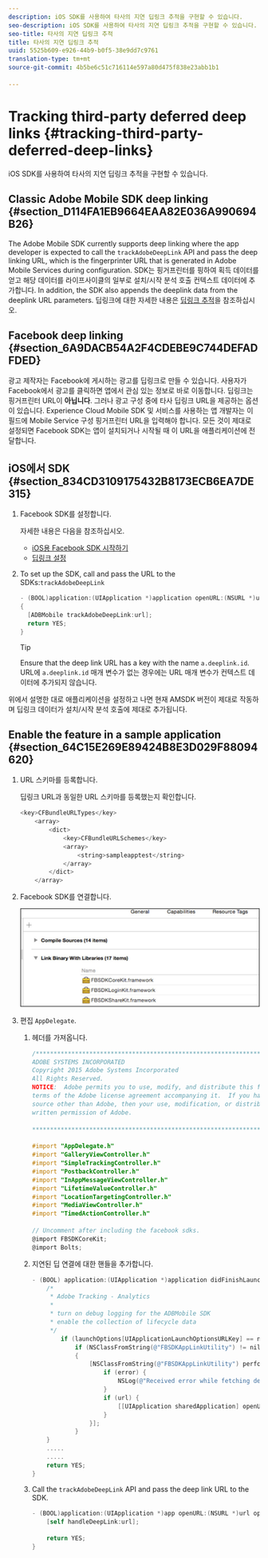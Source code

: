 ```yaml
---
description: iOS SDK를 사용하여 타사의 지연 딥링크 추적을 구현할 수 있습니다.
seo-description: iOS SDK를 사용하여 타사의 지연 딥링크 추적을 구현할 수 있습니다.
seo-title: 타사의 지연 딥링크 추적
title: 타사의 지연 딥링크 추적
uuid: 5525b609-e926-44b9-b0f5-38e9dd7c9761
translation-type: tm+mt
source-git-commit: 4b5be6c51c716114e597a80d475f838e23abb1b1

---
```



# Tracking third-party deferred deep links {#tracking-third-party-deferred-deep-links}

iOS SDK를 사용하여 타사의 지연 딥링크 추적을 구현할 수 있습니다.

## Classic Adobe Mobile SDK deep linking {#section_D114FA1EB9664EAA82E036A990694B26}

The Adobe Mobile SDK currently supports deep linking where the app developer is expected to call the `trackAdobeDeepLink` API and pass the deep linking URL, which is the fingerprinter URL that is generated in Adobe Mobile Services during configuration. SDK는 핑거프린터를 핑하여 획득 데이터를 얻고 해당 데이터를 라이프사이클의 일부로 설치/시작 분석 호출 컨텍스트 데이터에 추가합니다. In addition, the SDK also appends the deeplink data from the deeplink URL parameters. 딥링크에 대한 자세한 내용은 [딥링크 추적](/help/ios/acquisition-main/tracking-deep-links/tracking-deep-links.md)을 참조하십시오.

## Facebook deep linking {#section_6A9DACB54A2F4CDEBE9C744DEFADFDED}

광고 제작자는 Facebook에 게시하는 광고를 딥링크로 만들 수 있습니다. 사용자가 Facebook에서 광고를 클릭하면 앱에서 관심 있는 정보로 바로 이동합니다. 딥링크는 핑거프린터 URL이 **아닙니다**. 그러나 광고 구성 중에 타사 딥링크 URL을 제공하는 옵션이 있습니다. Experience Cloud Mobile SDK 및 서비스를 사용하는 앱 개발자는 이 필드에 Mobile Service 구성 핑거프린터 URL을 입력해야 합니다. 모든 것이 제대로 설정되면 Facebook SDK는 앱이 설치되거나 시작될 때 이 URL을 애플리케이션에 전달합니다.

## iOS에서 SDK {#section_834CD3109175432B8173ECB6EA7DE315}

1. Facebook SDK를 설정합니다.

   자세한 내용은 다음을 참조하십시오.

   * [iOS용 Facebook SDK 시작하기](https://developers.facebook.com/docs/ios/getting-started)
   * [딥링크 설정](https://developers.facebook.com/docs/app-ads/deep-linking#os)

1. To set up the SDK, call  and pass the URL to the SDKs:`trackAdobeDeepLink`

   ```objective-c
   - (BOOL)application:(UIApplication *)application openURL:(NSURL *)url sourceApplication:(NSString *)sourceApplication annotation:(id)annotation 
   { 
     [ADBMobile trackAdobeDeepLink:url]; 
     return YES; 
   }
   ```

   >[!TIP]
   >
   >Ensure that the deep link URL has a key with the name `a.deeplink.id`. URL에 `a.deeplink.id` 매개 변수가 없는 경우에는 URL 매개 변수가 컨텍스트 데이터에 추가되지 않습니다.

위에서 설명한 대로 애플리케이션을 설정하고 나면 현재 AMSDK 버전이 제대로 작동하며 딥링크 데이터가 설치/시작 분석 호출에 제대로 추가됩니다.

## Enable the feature in a sample application {#section_64C15E269E89424B8E3D029F88094620}

1. URL 스키마를 등록합니다.

   딥링크 URL과 동일한 URL 스키마를 등록했는지 확인합니다.

   ```objective-c
   <key>CFBundleURLTypes</key> 
       <array> 
           <dict> 
               <key>CFBundleURLSchemes</key> 
               <array> 
                   <string>sampleapptest</string> 
               </array> 
           </dict> 
       </array>
   ```

1. Facebook SDK를 연결합니다.

   ![Facebook assets](assets/link-fb-sdk.jpg)

1. 편집 `AppDelegate`.

   1. 헤더를 가져옵니다.

      ```objective-c
      /************************************************************************* 
      ADOBE SYSTEMS INCORPORATED 
      Copyright 2015 Adobe Systems Incorporated 
      All Rights Reserved. 
      NOTICE:  Adobe permits you to use, modify, and distribute this file in accordance with the 
      terms of the Adobe license agreement accompanying it.  If you have received this file from a 
      source other than Adobe, then your use, modification, or distribution of it requires the prior 
      written permission of Adobe. 
      
      **************************************************************************/ 
      
      #import "AppDelegate.h" 
      #import "GalleryViewController.h" 
      #import "SimpleTrackingController.h" 
      #import "PostbackController.h" 
      #import "InAppMessageViewController.h" 
      #import "LifetimeValueController.h" 
      #import "LocationTargetingController.h" 
      #import "MediaViewController.h" 
      #import "TimedActionController.h"
      
      // Uncomment after including the facebook sdks. 
      @import FBSDKCoreKit; 
      @import Bolts;
      ```

   1. 지연된 딥 연결에 대한 핸들을 추가합니다.

      ```objective-c
      - (BOOL) application:(UIApplication *)application didFinishLaunchingWithOptions:(NSDictionary *)launchOptions { 
          /* 
           * Adobe Tracking - Analytics 
           * 
           * turn on debug logging for the ADBMobile SDK 
           * enable the collection of lifecycle data 
           */ 
              if (launchOptions[UIApplicationLaunchOptionsURLKey] == nil) { 
                  if (NSClassFromString(@"FBSDKAppLinkUtility") != nil) 
                  { 
                      [NSClassFromString(@"FBSDKAppLinkUtility") performSelector:@selector(fetchDeferredAppLink:) withObject:^(NSURL *url, NSError *error) { 
                          if (error) { 
                              NSLog(@"Received error while fetching deferred app link %@", error); 
                          } 
                          if (url) { 
                              [[UIApplication sharedApplication] openURL:url]; 
                          } 
                      }]; 
                  } 
          } 
          ..... 
          ..... 
          return YES; 
      }
      ```

   1. Call the `trackAdobeDeepLink` API and pass the deep link URL to the SDK.

      ```objective-c
      - (BOOL)application:(UIApplication *)app openURL:(NSURL *)url options:(NSDictionary<NSString *, id> *)options { 
          [self handleDeepLink:url]; 
      
          return YES; 
      }
      ```

